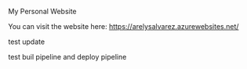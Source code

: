 My Personal Website

You can visit the website here: https://arelysalvarez.azurewebsites.net/

test update

test buil pipeline and deploy pipeline